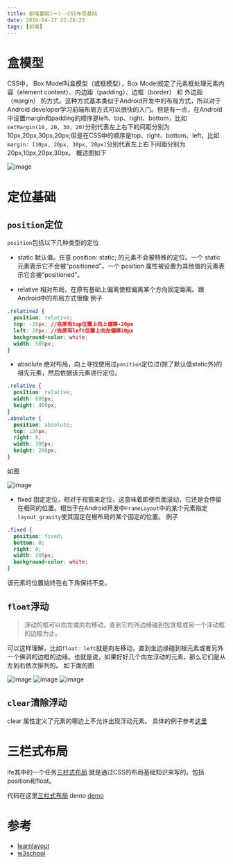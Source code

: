 ```yaml
---
title: 前端基础(一)--CSS布局基础
date: 2016-04-17 22:26:23
tags: [前端]
---
```


# 盒模型

CSS中， Box Model叫盒模型（或框模型），Box Model规定了元素框处理元素内容（element content）、内边距（padding）、边框（border） 和 外边距（margin） 的方式。这种方式基本类似于Android开发中的布局方式，所以对于Android developer学习前端布局方式可以很快的入门。但是有一点，在Android中设置margin和padding的顺序是left、top、right、bottom，比如``setMargin(10, 20, 30, 20)``分别代表左上右下的间距分别为10px,20px,30px,20px;但是在CSS中的顺序是top、right、bottom、left，比如``margin: [10px, 20px, 30px, 20px]``分别代表左上右下间距分别为20px,10px,20px,30px。
概述图如下

![image](https://raw.githubusercontent.com/w4lle/w4lle.github.io/post/source/uploads/box-model.png)

# 定位基础

## ``position``定位

``position``包括以下几种类型的定位

* static 默认值。任意 position: static; 的元素不会被特殊的定位。一个 static 元素表示它不会被“positioned”，一个 position 属性被设置为其他值的元素表示它会被“positioned”。

* relative 相对布局，在原有基础上偏离使框偏离某个方向固定距离。跟Android中的布局方式很像
例子

```css
.relative2 {
  position: relative;
  top: -20px; //在原有top位置上向上偏移-20px
  left: 20px; //在原有left位置上向左偏移20px
  background-color: white;
  width: 500px;
}
```
* absolute 绝对布局，向上寻找使用过``position``定位过(除了默认值static外)的祖先元素，然后依据该元素进行定位。

```css
.relative {
  position: relative;
  width: 600px;
  height: 400px;
}
.absolute {
  position: absolute;
  top: 120px;
  right: 0;
  width: 300px;
  height: 200px;
}
```

如图

![image](https://raw.githubusercontent.com/w4lle/w4lle.github.io/post/source/uploads/absolute.png)

* fixed 固定定位，相对于视窗来定位，这意味着即便页面滚动，它还是会停留在相同的位置。相当于在Android开发中``FrameLayout``中的某个元素指定``layout_gravity``使其固定在根布局的某个固定的位置。
例子

```css
.fixed {
  position: fixed;
  bottom: 0;
  right: 0;
  width: 200px;
  background-color: white;
}
```
该元素的位置始终在右下角保持不变。

## ``float``浮动

> 浮动的框可以向左或向右移动，直到它的外边缘碰到包含框或另一个浮动框的边框为止。

可以这样理解，比如``float: left``就是向左移动，直到坐边缘碰到根元素或者另外一个佛洞的边框的边缘。也就是说，如果好好几个向左浮动的元素，那么它们是从左到右依次排列的。
如下面的图

![image](https://raw.githubusercontent.com/w4lle/w4lle.github.io/post/source/uploads/float1.png)
![image](https://raw.githubusercontent.com/w4lle/w4lle.github.io/post/source/uploads/float2.png)
![image](https://raw.githubusercontent.com/w4lle/w4lle.github.io/post/source/uploads/float3.png)

## ``clear``清除浮动

clear 属性定义了元素的哪边上不允许出现浮动元素。
具体的例子参考[这里](http://zh.learnlayout.com/clear.html)

# 三栏式布局

ife其中的一个任务[三栏式布局](http://ife.baidu.com/task/detail?taskId=3)
就是通过CSS的布局基础知识来写的。包括position和float。

代码在这里[三栏式布局](https://github.com/w4lle/ife_baidu/tree/master/task3)
demo [demo](http://w4lle.github.io/ife_baidu/task3/task3.html)

# 参考

* [learnlayout](http://zh.learnlayout.com/)
* [w3school](http://www.w3school.com.cn/css/css_positioning.asp)